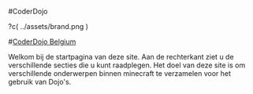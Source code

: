 #CoderDojo


?c(
../assets/brand.png
)

#[CoderDojo Belgium](https://www.coderdojobelgium.be/nl)


Welkom bij de startpagina van deze site. Aan de rechterkant ziet u de verschillende secties die u kunt raadplegen.
Het doel van deze site is om verschillende onderwerpen binnen minecraft te verzamelen voor het gebruik van Dojo's.

